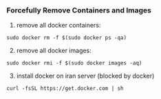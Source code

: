### Forcefully Remove Containers and Images
1. remove all docker containers:
```
sudo docker rm -f $(sudo docker ps -qa)
```
2. remove all docker images:
```
sudo docker rmi -f $(sudo docker images -aq)
```
3. install docker on iran server (blocked by docker)
```
curl -fsSL https://get.docker.com | sh
```
